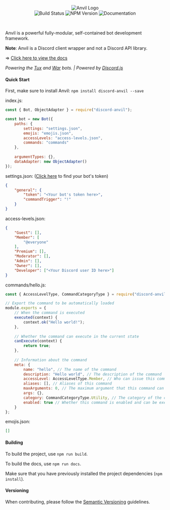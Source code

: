 <p align="center">
  <img alt="Anvil Logo" src="https://raw.githubusercontent.com/CloudRex/Anvil/master/logo2.png">
  <br />
  <img alt="Build Status" src="https://travis-ci.org/CloudRex/Anvil.svg?branch=master">
  <img alt="NPM Version" src="https://badge.fury.io/js/discord-anvil.svg">
  <img alt="Documentation" src="https://cloudrex.github.io/Anvil/badge.svg">
</p>

<br/>

Anvil is a powerful fully-modular, self-contained bot development framework.

**Note**: Anvil is a Discord client wrapper and not a Discord API library.

=> [Click here to view the docs](https://cloudrex.github.io/Anvil/)

*Powering the [Tux](https://github.com/CloudRex/Tux) and [War](https://github.com/CloudRex/War) bots. | Powered by [Discord.js](https://discord.js.org/)*

#### Quick Start

First, make sure to install Anvil: `npm install discord-anvil --save`

index.js:
```js
const { Bot, ObjectAdapter } = require("discord-anvil");

const bot = new Bot({
    paths: {
    	settings: "settings.json",
    	emojis: "emojis.json",
    	accessLevels: "access-levels.json",
    	commands: "commands"
    },
    
    argumentTypes: {},
    dataAdapter: new ObjectAdapter()
});
```

settings.json: ([Click here](https://discordapp.com/developers/applications/me) to find your bot's token)
```json
{
    "general": {
        "token": "<Your bot's token here>",
        "commandTrigger": "!"
    }
}
```

access-levels.json:
```json
{
	"Guest": [],
	"Member": [
		"@everyone"
	],
	"Premium": [],
	"Moderator": [],
	"Admin": [],
	"Owner": [],
	"Developer": ["<Your Discord user ID here>"]
}
```

commands/hello.js:
```js
const { AccessLevelType, CommandCategoryType } = require("discord-anvil");

// Export the command to be automatically loaded
module.exports = {
	// When the command is executed
	executed(context) {
		context.ok("Hello world!");
	},
	
	// Whether the command can execute in the current state
	canExecute(context) {
		return true;
	},
	
	// Information about the command
	meta: {
		name: "hello", // The name of the command
		description: "Hello world", // The description of the command
		accessLevel: AccessLevelType.Member, // Who can issue this command
		aliases: [], // Aliases of this command
		maxArguments: 0, // The maximum argument that this command can accept
		args: {},
		category: CommandCategoryType.Utility, // The category of the command
		enabled: true // Whether this command is enabled and can be executed
	}
};
```

emojis.json:
```json
[]
```

#### Building
To build the project, use `npm run build`.

To build the docs, use `npm run docs`.

Make sure that you have previously installed the project dependencies (`npm install`).


#### Versioning
When contributing, please follow the [Semantic Versioning](https://semver.org/) guidelines.
